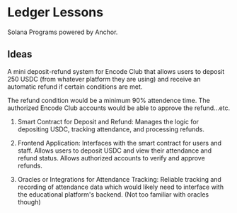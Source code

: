 # Ledger Lessons

Solana Programs powered by Anchor.

## Ideas

A mini deposit-refund system for Encode Club that allows users to deposit 250 USDC (from whatever platform they are using) and receive an automatic refund if certain conditions are met. 

The refund condition would be a minimum 90% attendence time. The authorized Encode Club accounts would be able to approve the refund...etc. 

1) Smart Contract for Deposit and Refund: Manages the logic for depositing USDC, tracking attendance, and processing refunds.

2) Frontend Application: Interfaces with the smart contract for users and staff. Allows users to deposit USDC and view their attendance and refund status. Allows authorized accounts to verify and approve refunds.

3) Oracles or Integrations for Attendance Tracking: Reliable tracking and recording of attendance data which would likely need to interface with the educational platform's backend. (Not too familiar with oracles though)